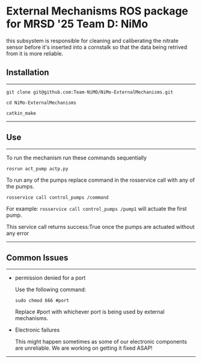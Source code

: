 
# External Mechanisms ROS package for MRSD '25 Team D: NiMo

this subsystem is responsible for cleaning and caliberating the nitrate sensor before it's inserted into a cornstalk so that the data being retrived from it is more reliable.

## Installation
***
`git clone git@github.com:Team-NiMO/NiMo-ExternalMechanisms.git`

`cd NiMo-ExternalMechanisms`

`catkin_make`

***

## Use
***
To run the mechanism run these commands sequentially

`rosrun act_pump actp.py`

To run any of the pumps replace command in the rosservice call with any of the pumps.

`rosservice call control_pumps /command`

For example: `rosservice call control_pumps /pump1` will actuate the first pump.

This service call returns success:True once the pumps are actuated without any error

***

## Common Issues
***
* permission denied for a port
  
  Use the following command:
  
  `sudo chmod 666 #port`
  
  Replace #port with whichever port is being used by external mechanisms.
  
* Electronic failures
  
  This might happen sometimes as some of our electronic components are unreliable. We are working on getting it fixed ASAP!
*** 
